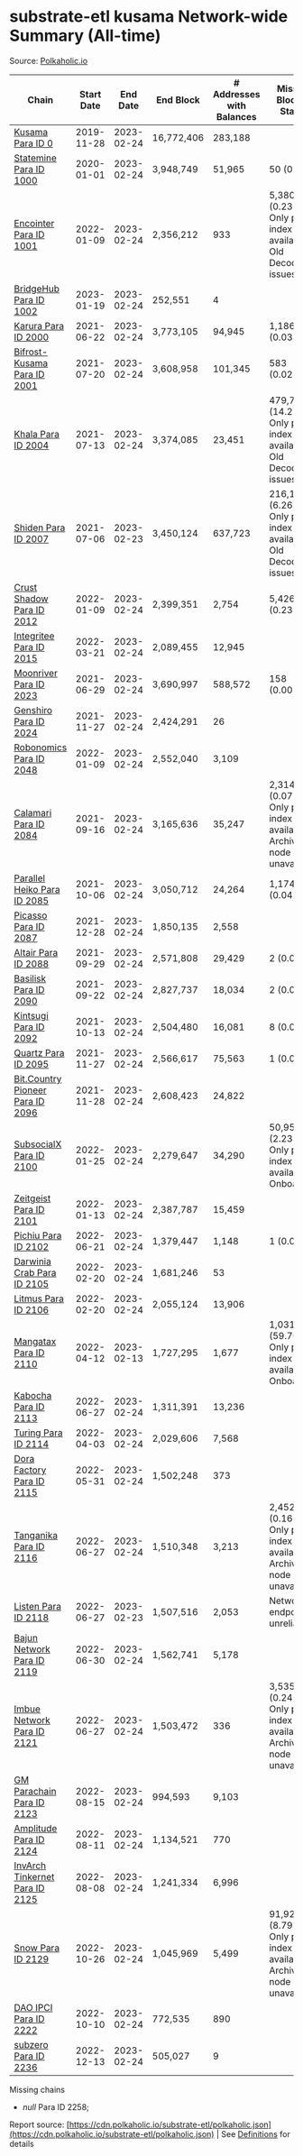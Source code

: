 # substrate-etl kusama Network-wide Summary (All-time)

Source: [Polkaholic.io](https://polkaholic.io)


| Chain            | Start Date | End Date | End Block | # Addresses with Balances | Missing Blocks / Status |
| ---------------- | ---------- | ---------| --------- | ------------------------- | ----------------------- |
| [Kusama Para ID 0](/kusama/0-kusama) | 2019-11-28 | 2023-02-24 | 16,772,406 |  283,188 |    |
| [Statemine Para ID 1000](/kusama/1000-statemine) | 2020-01-01 | 2023-02-24 | 3,948,749 |  51,965 | 50 (0.00%)  |
| [Encointer Para ID 1001](/kusama/1001-encointer) | 2022-01-09 | 2023-02-24 | 2,356,212 |  933 | 5,380 (0.23%) Only partial index available: Old Decoding issues |
| [BridgeHub Para ID 1002](/kusama/1002-bridgehub) | 2023-01-19 | 2023-02-24 | 252,551 |  4 |    |
| [Karura Para ID 2000](/kusama/2000-karura) | 2021-06-22 | 2023-02-24 | 3,773,105 |  94,945 | 1,186 (0.03%)  |
| [Bifrost-Kusama Para ID 2001](/kusama/2001-bifrost-ksm) | 2021-07-20 | 2023-02-24 | 3,608,958 |  101,345 | 583 (0.02%)  |
| [Khala Para ID 2004](/kusama/2004-khala) | 2021-07-13 | 2023-02-24 | 3,374,085 |  23,451 | 479,738 (14.22%) Only partial index available: Old Decoding issues |
| [Shiden Para ID 2007](/kusama/2007-shiden) | 2021-07-06 | 2023-02-23 | 3,450,124 |  637,723 | 216,120 (6.26%) Only partial index available: Old Decoding issues |
| [Crust Shadow Para ID 2012](/kusama/2012-shadow) | 2022-01-09 | 2023-02-24 | 2,399,351 |  2,754 | 5,426 (0.23%)  |
| [Integritee Para ID 2015](/kusama/2015-integritee) | 2022-03-21 | 2023-02-24 | 2,089,455 |  12,945 |    |
| [Moonriver Para ID 2023](/kusama/2023-moonriver) | 2021-06-29 | 2023-02-24 | 3,690,997 |  588,572 | 158 (0.00%)  |
| [Genshiro Para ID 2024](/kusama/2024-genshiro) | 2021-11-27 | 2023-02-24 | 2,424,291 |  26 |    |
| [Robonomics Para ID 2048](/kusama/2048-robonomics) | 2022-01-09 | 2023-02-24 | 2,552,040 |  3,109 |    |
| [Calamari Para ID 2084](/kusama/2084-calamari) | 2021-09-16 | 2023-02-24 | 3,165,636 |  35,247 | 2,314 (0.07%) Only partial index available: Archive node unavailable |
| [Parallel Heiko Para ID 2085](/kusama/2085-parallel-heiko) | 2021-10-06 | 2023-02-24 | 3,050,712 |  24,264 | 1,174 (0.04%)  |
| [Picasso Para ID 2087](/kusama/2087-picasso) | 2021-12-28 | 2023-02-24 | 1,850,135 |  2,558 |    |
| [Altair Para ID 2088](/kusama/2088-altair) | 2021-09-29 | 2023-02-24 | 2,571,808 |  29,429 | 2 (0.00%)  |
| [Basilisk Para ID 2090](/kusama/2090-basilisk) | 2021-09-22 | 2023-02-24 | 2,827,737 |  18,034 | 2 (0.00%)  |
| [Kintsugi Para ID 2092](/kusama/2092-kintsugi) | 2021-10-13 | 2023-02-24 | 2,504,480 |  16,081 | 8 (0.00%)  |
| [Quartz Para ID 2095](/kusama/2095-quartz) | 2021-11-27 | 2023-02-24 | 2,566,617 |  75,563 | 1 (0.00%)  |
| [Bit.Country Pioneer Para ID 2096](/kusama/2096-bitcountrypioneer) | 2021-11-28 | 2023-02-24 | 2,608,423 |  24,822 |    |
| [SubsocialX Para ID 2100](/kusama/2100-subsocialx) | 2022-01-25 | 2023-02-24 | 2,279,647 |  34,290 | 50,950 (2.23%) Only partial index available: Onboarding |
| [Zeitgeist Para ID 2101](/kusama/2101-zeitgeist) | 2022-01-13 | 2023-02-24 | 2,387,787 |  15,459 |    |
| [Pichiu Para ID 2102](/kusama/2102-pichiu) | 2022-06-21 | 2023-02-24 | 1,379,447 |  1,148 | 1 (0.00%)  |
| [Darwinia Crab Para ID 2105](/kusama/2105-crab) | 2022-02-20 | 2023-02-24 | 1,681,246 |  53 |    |
| [Litmus Para ID 2106](/kusama/2106-litmus) | 2022-02-20 | 2023-02-24 | 2,055,124 |  13,906 |    |
| [Mangatax Para ID 2110](/kusama/2110-mangatax) | 2022-04-12 | 2023-02-13 | 1,727,295 |  1,677 | 1,031,158 (59.70%) Only partial index available: Onboarding |
| [Kabocha Para ID 2113](/kusama/2113-kabocha) | 2022-06-27 | 2023-02-24 | 1,311,391 |  13,236 |    |
| [Turing Para ID 2114](/kusama/2114-turing) | 2022-04-03 | 2023-02-24 | 2,029,606 |  7,568 |    |
| [Dora Factory Para ID 2115](/kusama/2115-dorafactory) | 2022-05-31 | 2023-02-24 | 1,502,248 |  373 |    |
| [Tanganika Para ID 2116](/kusama/2116-tanganika) | 2022-06-27 | 2023-02-24 | 1,510,348 |  3,213 | 2,452 (0.16%) Only partial index available: Archive node unavailable |
| [Listen Para ID 2118](/kusama/2118-listen) | 2022-06-27 | 2023-02-23 | 1,507,516 |  2,053 |   Network endpoint unreliable |
| [Bajun Network Para ID 2119](/kusama/2119-bajun) | 2022-06-30 | 2023-02-24 | 1,562,741 |  5,178 |    |
| [Imbue Network Para ID 2121](/kusama/2121-imbue) | 2022-06-27 | 2023-02-24 | 1,503,472 |  336 | 3,535 (0.24%) Only partial index available: Archive node unavailable |
| [GM Parachain Para ID 2123](/kusama/2123-gm) | 2022-08-15 | 2023-02-24 | 994,593 |  9,103 |    |
| [Amplitude Para ID 2124](/kusama/2124-amplitude) | 2022-08-11 | 2023-02-24 | 1,134,521 |  770 |    |
| [InvArch Tinkernet Para ID 2125](/kusama/2125-tinkernet) | 2022-08-08 | 2023-02-24 | 1,241,334 |  6,996 |    |
| [Snow Para ID 2129](/kusama/2129-snow) | 2022-10-26 | 2023-02-24 | 1,045,969 |  5,499 | 91,926 (8.79%) Only partial index available: Archive node unavailable |
| [DAO IPCI Para ID 2222](/kusama/2222-daoipci) | 2022-10-10 | 2023-02-24 | 772,535 |  890 |    |
| [subzero Para ID 2236](/kusama/2236-subzero) | 2022-12-13 | 2023-02-24 | 505,027 |  9 |    |

Missing chains


* *null* Para ID 2258; 

Report source: [https://cdn.polkaholic.io/substrate-etl/polkaholic.json](https://cdn.polkaholic.io/substrate-etl/polkaholic.json) | See [Definitions](/DEFINITIONS.md) for details
